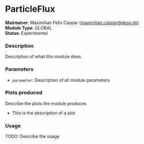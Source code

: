 # ParticleFlux   
**Maintainer**: Maximilian Felix Caspar (<maximilian.caspar@desy.de>)   
**Module Type**: *GLOBAL*   
**Status**: Experimental   

### Description   
Description of what this module does   

### Parameters   
* `parameter`: Description of all module parameters   

### Plots produced   
Describe the plots the module produces   
* This is the description of a plot   

### Usage   
TODO: Describe the usage   